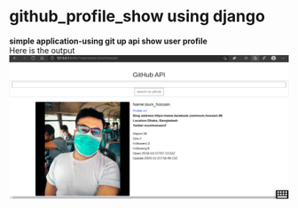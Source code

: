 # github_profile_show using django
**simple application-using git up api show user profile**
<br>
Here is the output
![pic](sh.png)
